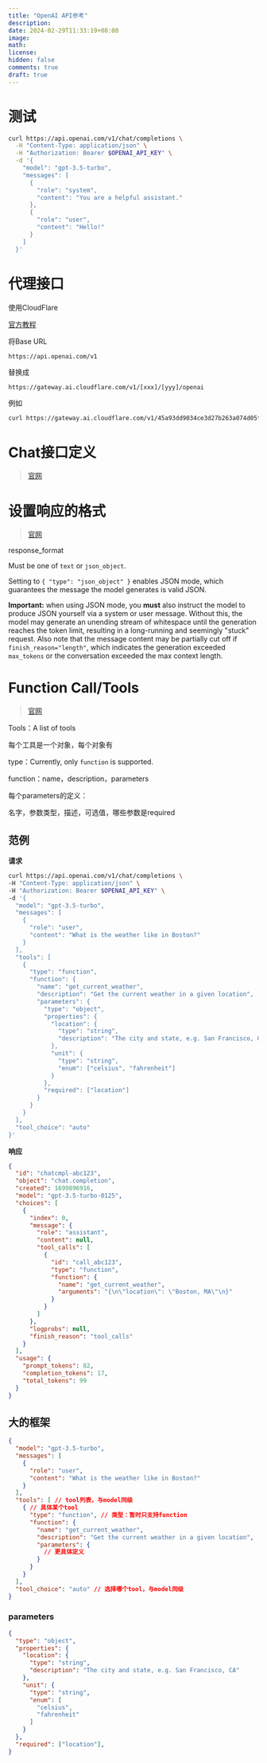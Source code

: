 ```yaml
---
title: "OpenAI API参考"
description: 
date: 2024-02-29T11:33:19+08:00
image: 
math: 
license: 
hidden: false
comments: true
draft: true
---
```




# 测试



```bash
curl https://api.openai.com/v1/chat/completions \
  -H "Content-Type: application/json" \
  -H "Authorization: Bearer $OPENAI_API_KEY" \
  -d '{
    "model": "gpt-3.5-turbo",
    "messages": [
      {
        "role": "system",
        "content": "You are a helpful assistant."
      },
      {
        "role": "user",
        "content": "Hello!"
      }
    ]
  }'
```



# 代理接口

使用CloudFlare

[官方教程](https://developers.cloudflare.com/ai-gateway/get-started/connecting-applications/)



将Base URL

```
https://api.openai.com/v1
```

替换成

```
https://gateway.ai.cloudflare.com/v1/[xxx]/[yyy]/openai
```



例如

```bash
curl https://gateway.ai.cloudflare.com/v1/45a93dd9034ce3d27b263a074d05f09a/ververv/openai/chat/completions \
```





# Chat接口定义

> [官网](https://platform.openai.com/docs/api-reference/chat/create)





# 设置响应的格式

> [官网](https://platform.openai.com/docs/api-reference/chat/create#chat-create-response_format)

response_format

Must be one of `text` or `json_object`.

Setting to `{ "type": "json_object" }` enables JSON mode, which guarantees the message the model generates is valid JSON.



**Important:** when using JSON mode, you **must** also instruct the model to produce JSON yourself via a system or user message. Without this, the model may generate an unending stream of whitespace until the generation reaches the token limit, resulting in a long-running and seemingly "stuck" request. Also note that the message content may be partially cut off if `finish_reason="length"`, which indicates the generation exceeded `max_tokens` or the conversation exceeded the max context length.



# Function Call/Tools

> [官网](https://platform.openai.com/docs/api-reference/chat/create#chat-create-tools)



Tools：A list of tools

每个工具是一个对象，每个对象有

type：Currently, only `function` is supported.

function：name，description，parameters

每个parameters的定义：

名字，参数类型，描述，可选值，哪些参数是required

## 范例

**请求**

```bash
curl https://api.openai.com/v1/chat/completions \
-H "Content-Type: application/json" \
-H "Authorization: Bearer $OPENAI_API_KEY" \
-d '{
  "model": "gpt-3.5-turbo",
  "messages": [
    {
      "role": "user",
      "content": "What is the weather like in Boston?"
    }
  ],
  "tools": [
    {
      "type": "function",
      "function": {
        "name": "get_current_weather",
        "description": "Get the current weather in a given location",
        "parameters": {
          "type": "object",
          "properties": {
            "location": {
              "type": "string",
              "description": "The city and state, e.g. San Francisco, CA"
            },
            "unit": {
              "type": "string",
              "enum": ["celsius", "fahrenheit"]
            }
          },
          "required": ["location"]
        }
      }
    }
  ],
  "tool_choice": "auto"
}'

```

**响应**

```json
{
  "id": "chatcmpl-abc123",
  "object": "chat.completion",
  "created": 1699896916,
  "model": "gpt-3.5-turbo-0125",
  "choices": [
    {
      "index": 0,
      "message": {
        "role": "assistant",
        "content": null,
        "tool_calls": [
          {
            "id": "call_abc123",
            "type": "function",
            "function": {
              "name": "get_current_weather",
              "arguments": "{\n\"location\": \"Boston, MA\"\n}"
            }
          }
        ]
      },
      "logprobs": null,
      "finish_reason": "tool_calls"
    }
  ],
  "usage": {
    "prompt_tokens": 82,
    "completion_tokens": 17,
    "total_tokens": 99
  }
}
```



## 大的框架



```json
{
  "model": "gpt-3.5-turbo",
  "messages": [
    {
      "role": "user",
      "content": "What is the weather like in Boston?"
    }
  ],
  "tools": [ // tool列表，与model同级
    { // 具体某个tool
      "type": "function", // 类型：暂时只支持function
      "function": {
        "name": "get_current_weather",
        "description": "Get the current weather in a given location",
        "parameters": {
          // 更具体定义
        }
      }
    }
  ],
  "tool_choice": "auto" // 选择哪个tool，与model同级
}
```

### parameters

```json
{
  "type": "object",
  "properties": {
    "location": {
      "type": "string",
      "description": "The city and state, e.g. San Francisco, CA"
    },
    "unit": {
      "type": "string",
      "enum": [
        "celsius",
        "fahrenheit"
      ]
    }
  },
  "required": ["location"],
}
```

